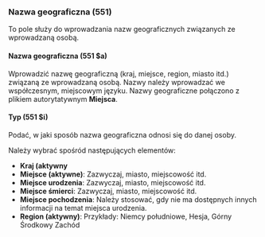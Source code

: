### Nazwa geograficzna (551)
To pole służy do wprowadzania nazw geograficznych związanych ze wprowadzaną osobą.

#### Nazwa geograficzna (551 $a)
Wprowadzić nazwę geograficzną (kraj, miejsce, region, miasto itd.) związaną ze wprowadzaną osobą. Nazwy należy wprowadzać we współczesnym, miejscowym języku. Nazwy geograficzne połączono z plikiem autorytatywnym **Miejsca**.

#### Typ (551 $i)
Podać, w jaki sposób nazwa geograficzna odnosi się do danej osoby.

Należy wybrać spośród następujących elementów:
- **Kraj (aktywny**  
- **Miejsce (aktywne)**: Zazwyczaj, miasto, miejscowość itd.  
- **Miejsce urodzenia**: Zazwyczaj, miasto, miejscowość itd.
- **Miejsce śmierci**: Zazwyczaj, miasto, miejscowość itd.  
- **Miejsce pochodzenia**: Należy stosować, gdy nie ma dostępnych innych informacji na temat miejsca urodzenia.  
- **Region (aktywny)**: Przykłady: Niemcy południowe, Hesja, Górny Środkowy Zachód
